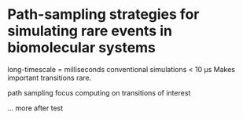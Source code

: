 # Path-sampling strategies for simulating rare events in biomolecular systems

long-timescale = milliseconds
conventional simulations < 10 &micro;s
	Makes important transitions rare.

path sampling focus computing on transitions of interest

... more after test
